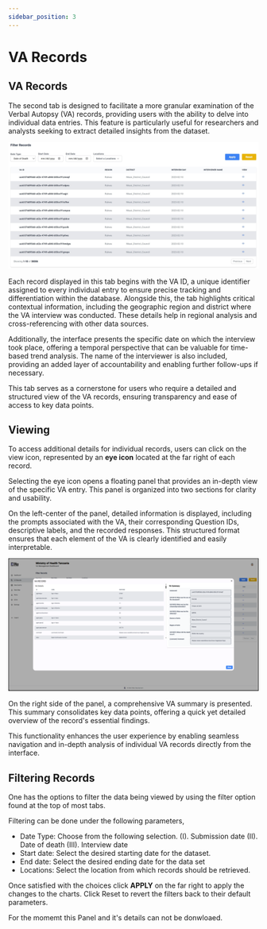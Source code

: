 ```yaml
---
sidebar_position: 3
---
```


# VA Records
## VA Records

The second tab is designed to facilitate a more granular examination of the Verbal Autopsy (VA) records, providing users with the ability to delve into individual data entries. This feature is particularly useful for researchers and analysts seeking to extract detailed insights from the dataset.

![Dashboard image 1](./img/dashboard/varecords.jpg)

Each record displayed in this tab begins with the VA ID, a unique identifier assigned to every individual entry to ensure precise tracking and differentiation within the database. Alongside this, the tab highlights critical contextual information, including the geographic region and district where the VA interview was conducted. These details help in regional analysis and cross-referencing with other data sources.

Additionally, the interface presents the specific date on which the interview took place, offering a temporal perspective that can be valuable for time-based trend analysis. The name of the interviewer is also included, providing an added layer of accountability and enabling further follow-ups if necessary.

This tab serves as a cornerstone for users who require a detailed and structured view of the VA records, ensuring transparency and ease of access to key data points. 

## Viewing

To access additional details for individual records, users can click on the view icon, represented by an **eye icon** located at the far right of each record.

Selecting the eye icon opens a floating panel that provides an in-depth view of the specific VA entry. This panel is organized into two sections for clarity and usability.

On the left-center of the panel, detailed information is displayed, including the prompts associated with the VA, their corresponding Question IDs, descriptive labels, and the recorded responses. This structured format ensures that each element of the VA is clearly identified and easily interpretable.

![Dashboard image 1](./img/dashboard/varecordspanel.png)

On the right side of the panel, a comprehensive VA summary is presented. This summary consolidates key data points, offering a quick yet detailed overview of the record's essential findings.

This functionality enhances the user experience by enabling seamless navigation and in-depth analysis of individual VA records directly from the interface.

## Filtering Records

One has the options to filter the data being viewed by using the filter option found at the top of most tabs.

Filtering can be done under the following parameters, 
 - Date Type: Choose from the following selection. 
(I).	Submission date
(II).	Date of death
(III).	Interview date
 - Start date: Select the desired starting date for the dataset.
 - End date: Select the desired ending date for the data set
 - Locations: Select the location from which records should be retrieved.
 
Once satisfied with the choices click **APPLY** on the far right to apply the changes to the charts. Click Reset to revert the filters back to their default parameters. 

For the momemt this Panel and it's details can not be donwloaed. 

